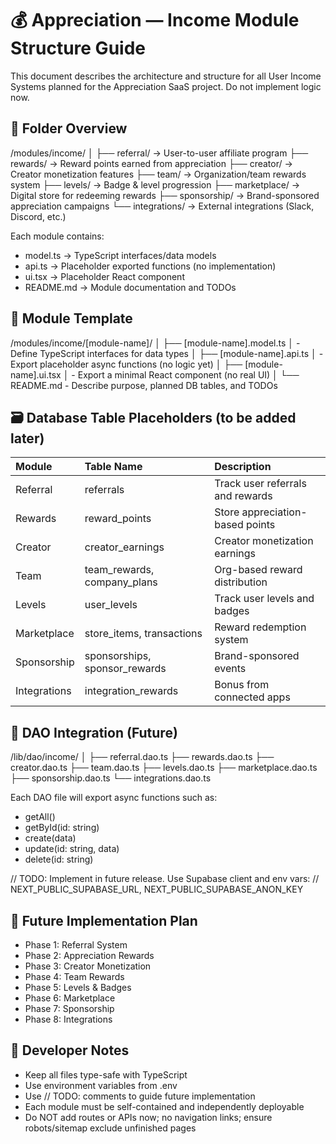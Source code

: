 # 💰 Appreciation — Income Module Structure Guide

This document describes the architecture and structure for all User Income Systems planned for the Appreciation SaaS project. Do not implement logic now.

## 🧱 Folder Overview

/modules/income/
 │
 ├── referral/ → User-to-user affiliate program
 ├── rewards/ → Reward points earned from appreciation
 ├── creator/ → Creator monetization features
 ├── team/ → Organization/team rewards system
 ├── levels/ → Badge & level progression
 ├── marketplace/ → Digital store for redeeming rewards
 ├── sponsorship/ → Brand-sponsored appreciation campaigns
 └── integrations/ → External integrations (Slack, Discord, etc.)

Each module contains:
- model.ts → TypeScript interfaces/data models
- api.ts → Placeholder exported functions (no implementation)
- ui.tsx → Placeholder React component
- README.md → Module documentation and TODOs

## 🧩 Module Template

/modules/income/[module-name]/
 │
 ├── [module-name].model.ts
 │  - Define TypeScript interfaces for data types
 │
 ├── [module-name].api.ts
 │  - Export placeholder async functions (no logic yet)
 │
 ├── [module-name].ui.tsx
 │  - Export a minimal React component (no real UI)
 │
 └── README.md
    - Describe purpose, planned DB tables, and TODOs

## 🗃️ Database Table Placeholders (to be added later)

| Module | Table Name | Description |
|:--|:--|:--|
| Referral | referrals | Track user referrals and rewards |
| Rewards | reward_points | Store appreciation-based points |
| Creator | creator_earnings | Creator monetization earnings |
| Team | team_rewards, company_plans | Org-based reward distribution |
| Levels | user_levels | Track user levels and badges |
| Marketplace | store_items, transactions | Reward redemption system |
| Sponsorship | sponsorships, sponsor_rewards | Brand-sponsored events |
| Integrations | integration_rewards | Bonus from connected apps |

## 🧠 DAO Integration (Future)

/lib/dao/income/
 │
 ├── referral.dao.ts
 ├── rewards.dao.ts
 ├── creator.dao.ts
 ├── team.dao.ts
 ├── levels.dao.ts
 ├── marketplace.dao.ts
 ├── sponsorship.dao.ts
 └── integrations.dao.ts

Each DAO file will export async functions such as:
- getAll()
- getById(id: string)
- create(data)
- update(id: string, data)
- delete(id: string)

// TODO: Implement in future release. Use Supabase client and env vars:
// NEXT_PUBLIC_SUPABASE_URL, NEXT_PUBLIC_SUPABASE_ANON_KEY

## 🚀 Future Implementation Plan
- Phase 1: Referral System
- Phase 2: Appreciation Rewards
- Phase 3: Creator Monetization
- Phase 4: Team Rewards
- Phase 5: Levels & Badges
- Phase 6: Marketplace
- Phase 7: Sponsorship
- Phase 8: Integrations

## 🧩 Developer Notes
- Keep all files type-safe with TypeScript
- Use environment variables from .env
- Use // TODO: comments to guide future implementation
- Each module must be self-contained and independently deployable
- Do NOT add routes or APIs now; no navigation links; ensure robots/sitemap exclude unfinished pages

